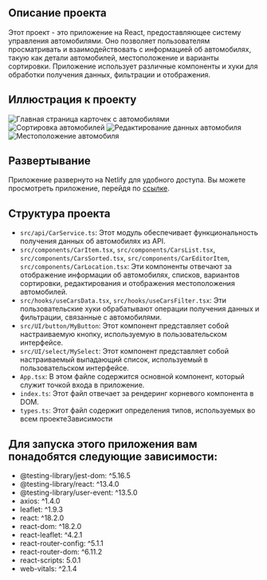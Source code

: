 ## Описание проекта

Этот проект - это приложение на React, предоставляющее систему управления автомобилями. Оно позволяет пользователям просматривать и взаимодействовать с информацией об автомобилях, такую как детали автомобилей, местоположение и варианты сортировки. Приложение использует различные компоненты и хуки для обработки получения данных, фильтрации и отображения.

## Иллюстрация к проекту

![Главная страница карточек с автомобилями](https://github.com/car-management-app/blob/main/home.jpg)
![Сортировка автомобилей](https://github.com/car-management-app/blob/main/sorted.jpg)
![Редактирование данных автомобиля](https://github.com/car-management-app/blob/main/edit.jpg)
![Местоположение автомобиля](https://github.com/car-management-app/blob/main/edit.jpg)

## Развертывание

Приложение развернуто на Netlify для удобного доступа. Вы можете просмотреть приложение, перейдя по [ссылке](https://radiant-macaron-9bac6a.netlify.app).

## Структура проекта

- `src/api/CarService.ts`: Этот модуль обеспечивает функциональность получения данных об автомобилях из API.
- `src/components/CarItem.tsx`, `src/components/CarsList.tsx`, `src/components/CarsSorted.tsx`, `src/components/CarEditorItem`, `src/components/CarLocation.tsx`: Эти компоненты отвечают за отображение информации об автомобилях, списков, вариантов сортировки, редактирования и отображения местоположения автомобилей.
- `src/hooks/useCarsData.tsx`, `src/hooks/useCarsFilter.tsx`: Эти пользовательские хуки обрабатывают операции получения данных и фильтрации, связанные с автомобилями.
- `src/UI/button/MyButton`: Этот компонент представляет собой настраиваемую кнопку, используемую в пользовательском интерфейсе.
- `src/UI/select/MySelect`: Этот компонент представляет собой настраиваемый выпадающий список, используемый в пользовательском интерфейсе.
- `App.tsx`: В этом файле содержится основной компонент, который служит точкой входа в приложение.
- `index.ts`: Этот файл отвечает за рендеринг корневого компонента в DOM.
- `types.ts`: Этот файл содержит определения типов, используемых во всем проектеЗависимости

## Для запуска этого приложения вам понадобятся следующие зависимости:

- @testing-library/jest-dom: ^5.16.5
- @testing-library/react: ^13.4.0
- @testing-library/user-event: ^13.5.0
- axios: ^1.4.0
- leaflet: ^1.9.3
- react: ^18.2.0
- react-dom: ^18.2.0
- react-leaflet: ^4.2.1
- react-router-config: ^5.1.1
- react-router-dom: ^6.11.2
- react-scripts: 5.0.1
- web-vitals: ^2.1.4
